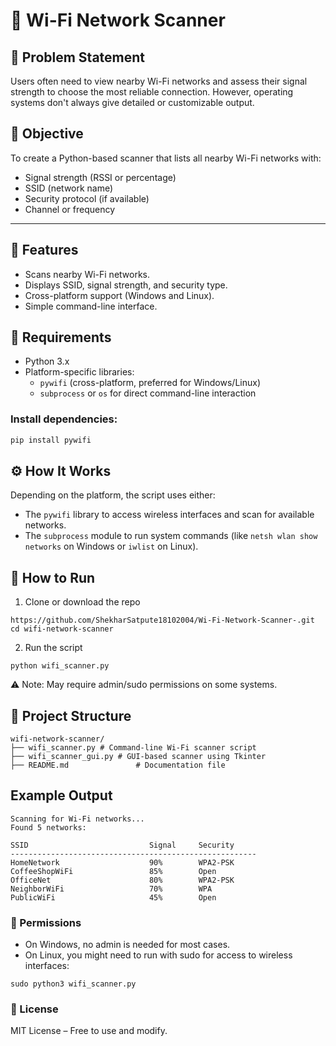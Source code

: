 # 📶 Wi-Fi Network Scanner

## 📌 Problem Statement
Users often need to view nearby Wi-Fi networks and assess their signal strength to choose the most reliable connection. However, operating systems don't always give detailed or customizable output.

## 🎯 Objective
To create a Python-based scanner that lists all nearby Wi-Fi networks with:
- Signal strength (RSSI or percentage)
- SSID (network name)
- Security protocol (if available)
- Channel or frequency

---

##  🧠 Features
- Scans nearby Wi-Fi networks.
- Displays SSID, signal strength, and security type.
- Cross-platform support (Windows and Linux).
- Simple command-line interface.
## 🧰 Requirements

- Python 3.x
- Platform-specific libraries:
  - `pywifi` (cross-platform, preferred for Windows/Linux)
  - `subprocess` or `os` for direct command-line interaction

### Install dependencies:
```bash
pip install pywifi
``` 
## ⚙️ How It Works
Depending on the platform, the script uses either:
- The ```pywifi``` library to access wireless interfaces and scan for available networks.
- The ```subprocess``` module to run system commands (like ```netsh wlan show networks``` on Windows or ```iwlist``` on Linux).

## 🚀 How to Run
1. Clone or download the repo
```
https://github.com/ShekharSatpute18102004/Wi-Fi-Network-Scanner-.git
cd wifi-network-scanner
```
2. Run the script
```
python wifi_scanner.py
```
⚠️ Note: May require admin/sudo permissions on some systems.

## 📂 Project Structure
```
wifi-network-scanner/
├── wifi_scanner.py # Command-line Wi-Fi scanner script
├── wifi_scanner_gui.py # GUI-based scanner using Tkinter
├── README.md               # Documentation file
```

## Example Output
```
Scanning for Wi-Fi networks...
Found 5 networks:

SSID                           Signal     Security
-------------------------------------------------------
HomeNetwork                    90%        WPA2-PSK
CoffeeShopWiFi                 85%        Open
OfficeNet                      80%        WPA2-PSK
NeighborWiFi                   70%        WPA
PublicWiFi                     45%        Open

```

### 🔐 Permissions
- On Windows, no admin is needed for most cases.
- On Linux, you might need to run with sudo for access to wireless interfaces:
```
sudo python3 wifi_scanner.py
```
### 📄 License
MIT License – Free to use and modify.
